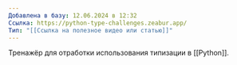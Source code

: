 ```yaml
---
Добавлена в базу: 12.06.2024 в 12:32
Ссылка: https://python-type-challenges.zeabur.app/
Тип: "[[Ссылка на полезное видео или статью]]"
---
```

Тренажёр для отработки использования типизации в [[Python]].